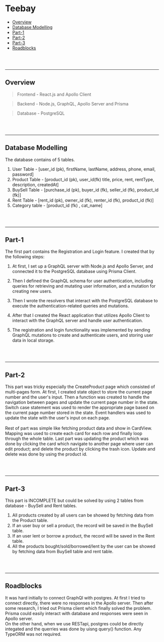 # Teebay

- [Overview](#overview)
- [Database Modelling](#database-modelling)
- [Part-1](#part-1)
- [Part-2](#part-2)
- [Part-3](#part-3)
- [Roadblocks](#roadblocks)

</br></br>

---

## Overview 

> Frontend - React.js and Apollo Client

> Backend - Node.js, GraphQL, Apollo Server and Prisma

> Database - PostgreSQL

</br></br>

---

## Database Modelling 

The database contains of 5 tables. </br>
1. User Table - [user_id (pk), firstName, lastName, address, phone, email, password]
2. Product Table - [product_id (pk), user_id(fk) title, price, rent, rentType, description, createdAt]
3. BuySell Table - [purchase_id (pk), buyer_id (fk), seller_id (fk), product_id (fk)]
4. Rent Table - [rent_id (pk), owner_id (fk), renter_id (fk), product_id (fk)]
5. Category table - [product_id (fk) , cat_name]

</br></br>

---
## Part-1 

The first part contains the Registration and Login feature. I created that by the following steps: </br>
1. At first, I set up a GraphQL server with Node.js and Apollo Server, and connected it to the PostgreSQL database using Prisma Client.

2. Then I defined the GraphQL schema for user authentication, including queries for retrieving and mutating user information, and a mutation for creating new users.

3. Then I wrote the resolvers that interact with the PostgreSQL database to execute the authentication-related queries and mutations.

4. After that I created the React application that utilizes Apollo Client to interact with the GraphQL server and handle user authentication.

5. The registration and login functionality was implemented by sending GraphQL mutations to create and authenticate users, and storing user data in local storage.


</br></br>

---

## Part-2 

This part was tricky especially the CreateProduct page which consisted of multi-pages form. At first, I created state object to store the current page number and the user's input. Then a function was created to handle the navigation between pages and update the current page number in the state. Switch case statement was used to render the appropriate page based on the current page number stored in the state. Event handlers was used to update the state with the user's input on each page.</br></br>
Rest of part was simple like fetching product data and show in CardView. Mapping was used to create each card for each row and finally loop through the whole table. Last part was updating the product which was done by clicking the card which navigate to another page where user can edit product; and delete the product by clicking the trash icon. Update and delete was done by using the product id. 

</br></br>

---

## Part-3 

This part is INCOMPLETE but could be solved by using 2 tables from database - BuySell and Rent tables. </br>
1. All products created by all users can be showed by fetching data from the Product table.
2. If an user buy or sell a product, the record will be saved in the BuySell table.
3. If an user lent or borrow a product, the record will be saved in the Rent table.
4. All the products bought/sold/borrowed/lent by the user can be showed by fetching data from BuySell table and rent table.

</br></br>

---

## Roadblocks

It was hard initially to connect GraphQl with postgres. At first I tried to connect directly, there were no responses in the Apollo server. Then after some research, I tried out Prisma client which finally solved the problem. Prisma could easily interact with database and responses were seen in Apollo server. </br>
On the other hand, when we use RESTapi, postgres could be directly integated and the querries was done by uisng query() function. Any TypeORM was not required.</br> 
